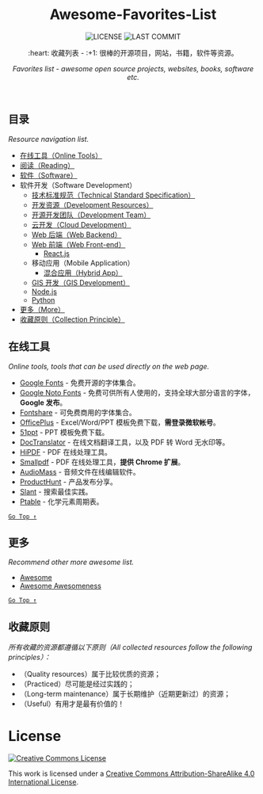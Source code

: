 <div align="center">
  <h1>Awesome-Favorites-List</h1>
  
  <p>
    <img src="https://badgen.net/github/license/wang1212/awesome-favorites-list" alt="LICENSE" />
    <img src="https://badgen.net/github/last-commit/wang1212/awesome-favorites-list?label=last%20update" alt="LAST COMMIT" />
  </p>
  
  <p>:heart: 收藏列表 - :+1: 很棒的开源项目，网站，书籍，软件等资源。</p>
  <p><i>Favorites list - awesome open source projects, websites, books, software etc.</i></p>
</div>

<br />

## 目录

*Resource navigation list.*

- [在线工具（Online Tools）](#在线工具)
- [阅读（Reading）](awesome-reading.md)
- [软件（Software）](awesome-software.md)
- 软件开发（Software Development）
  - [技术标准规范（Technical Standard Specification）](awesome-dev-specifications.md)
  - [开发资源（Development Resources）](awesome-dev-resource.md)
  - [开源开发团队（Development Team）](awesome-dev-team.md)
  - [云开发（Cloud Development）](awesome-cloud-dev.md)
  - [Web 后端（Web Backend）](awesome-web-back-end.md)
  - [Web 前端（Web Front-end）](awesome-web-front-end.md)
    - [React.js](awesome-reactjs.md)
  - 移动应用（Mobile Application）
    - [混合应用（Hybrid App）](awesome-hybrid-app.md)
  - [GIS 开发（GIS Development）](awesome-gis.md)
  - [Node.js](awesome-nodejs.md)
  - [Python](awesome-python.md)
- [更多（More）](#更多)
- [收藏原则（Collection Principle）](#收藏原则)

## 在线工具

*Online tools, tools that can be used directly on the web page.*

- [Google Fonts](https://fonts.google.com/) - 免费开源的字体集合。
- [Google Noto Fonts](https://www.google.com/get/noto/) - 免费可供所有人使用的，支持全球大部分语言的字体，**Google 发布**。
- [Fontshare](https://www.fontshare.com/) - 可免费商用的字体集合。
- [OfficePlus](http://www.officeplus.cn/) - Excel/Word/PPT 模板免费下载，**需登录微软帐号**。
- [51ppt](http://www.51pptmoban.com/) - PPT 模板免费下载。
- [DocTranslator](https://www.onlinedoctranslator.com/zh-CN/) - 在线文档翻译工具，以及 PDF 转 Word 无水印等。
- [HiPDF](https://www.hipdf.com/) - PDF 在线处理工具。
- [Smallpdf](https://smallpdf.com/cn) - PDF 在线处理工具，**提供 Chrome 扩展**。
- [AudioMass](https://audiomass.co/) - 音频文件在线编辑软件。
- [ProductHunt](https://www.producthunt.com/) - 产品发布分享。
- [Slant](https://www.slant.co/) - 搜索最佳实践。
- [Ptable](https://ptable.com/?lang=zh) - 化学元素周期表。

[`Go Top ↑`](#awesome-favorites-list)

## 更多

*Recommend other more awesome list.*

- [Awesome](https://github.com/sindresorhus/awesome)
- [Awesome Awesomeness](https://github.com/bayandin/awesome-awesomeness)

[`Go Top ↑`](#awesome-favorites-list)

## 收藏原则

*所有收藏的资源都遵循以下原则（All collected resources follow the following principles）：*

- （Quality resources）属于比较优质的资源；
- （Practiced）尽可能是经过实践的；
- （Long-term maintenance）属于长期维护（近期更新过）的资源；
- （Useful）有用才是最有价值的！

# License

[![Creative Commons License](https://i.creativecommons.org/l/by-sa/4.0/88x31.png)](https://creativecommons.org/licenses/by-sa/4.0/)

This work is licensed under a [Creative Commons Attribution-ShareAlike 4.0 International License](https://creativecommons.org/licenses/by-sa/4.0/).
